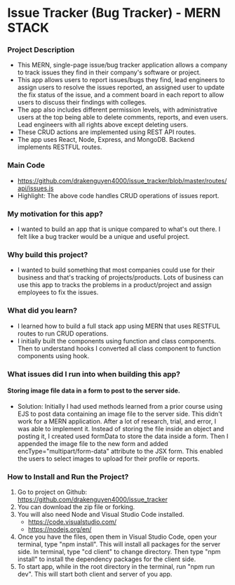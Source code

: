 # Issue Tracker (Bug Tracker) - MERN STACK 

### Project Description
- This MERN, single-page issue/bug tracker application allows a company to track issues they find in their company's software or project.  
- This app allows users to report issues/bugs they find, lead engineers to assign users to resolve the issues reported, an assigned user to update the fix status of the issue, and a comment board in each report to allow users to discuss their findings with colleges.  
- The app also includes different permission levels, with administrative users at the top being able to delete comments, reports, and even users. Lead engineers with all rights above except deleting users. 
- These CRUD actions are implemented using REST API routes.
- The app uses React, Node, Express, and MongoDB. Backend implements RESTFUL routes.   

### Main Code
- https://github.com/drakenguyen4000/issue_tracker/blob/master/routes/api/issues.js
- Highlight: The above code handles CRUD operations of issues report.  

### My motivation for this app?  
- I wanted to build an app that is unique compared to what's out there.  I felt like a bug tracker would be a unique and useful project.  
### Why build this project?
- I wanted to build something that most companies could use for their business and that's tracking of projects/products.  Lots of business can use this app to tracks the problems in a product/project and assign employees to fix the issues.  

### What did you learn?
- I learned how to build a full stack app using MERN that uses RESTFUL routes to run CRUD operations.  
- I initially built the components using function and class components.  Then to understand hooks I converted all class component to function components using hook.

### What issues did I run into when building this app?  
#### Storing image file data in a form to post to the server side.
- Solution: Initially I had used methods learned from a prior course using EJS to post data containing an image file to the server side.  This didn't work for a MERN application.  After a lot of research, trial, and error, I was able to implement it.  Instead of storing the file inside an object and posting it, I created used formData to store the data inside a form.  Then I appended the image file to the new form and added encType="multipart/form-data" attribute to the JSX form. This enabled the users to select images to upload for their profile or reports.  

 
### How to Install and Run the Project? 
1. Go to project on Github: https://github.com/drakenguyen4000/issue_tracker
2. You can download the zip file or forking.  
3. You will also need Node and Visual Studio Code installed.  
   - https://code.visualstudio.com/
   - https://nodejs.org/en/
4. Once you have the files, open them in Visual Studio Code, open your terminal, type "npm install".  This will install all packages for the server side.  In terminal, type "cd client" to change directory. Then type "npm install" to install the dependency packages for the client side.  
5. To start app, while in the root directory in the terminal, run "npm run dev".  This will start both client and server of you app.
